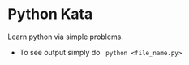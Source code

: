 Python Kata
===========

Learn python via simple problems.

* To see output simply do ``` python <file_name.py>```
